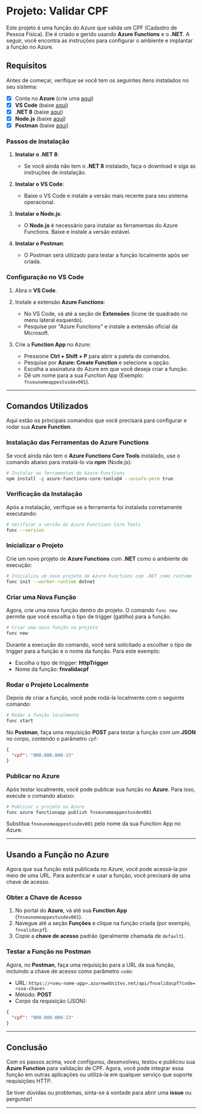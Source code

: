 # Projeto: Validar CPF

Este projeto é uma função do Azure que valida um CPF (Cadastro de Pessoa Física). Ele é criado e gerido usando **Azure Functions** e o **.NET**. A seguir, você encontra as instruções para configurar o ambiente e implantar a função no Azure.

## Requisitos

Antes de começar, verifique se você tem os seguintes itens instalados no seu sistema:

- [x] Conta no **Azure** (crie uma [aqui](https://azure.microsoft.com/))
- [x] **VS Code** (baixe [aqui](https://code.visualstudio.com/download))
- [x] **.NET 8** (baixe [aqui](https://dotnet.microsoft.com/download/dotnet/8.0))
- [x] **Node.js** (baixe [aqui](https://nodejs.org/pt-br/))
- [x] **Postman** (baixe [aqui](https://www.postman.com/downloads/))

### Passos de instalação

1. **Instalar o .NET 8**:
   - Se você ainda não tem o **.NET 8** instalado, faça o download e siga as instruções de instalação.
  
2. **Instalar o VS Code**:
   - Baixe o VS Code e instale a versão mais recente para seu sistema operacional.

3. **Instalar o Node.js**:
   - O **Node.js** é necessário para instalar as ferramentas do Azure Functions. Baixe e instale a versão estável.

4. **Instalar o Postman**:
   - O Postman será utilizado para testar a função localmente após ser criada.

### Configuração no VS Code

1. Abra o **VS Code**.
2. Instale a extensão **Azure Functions**:
   - No VS Code, vá até a seção de **Extensões** (ícone de quadrado no menu lateral esquerdo).
   - Pesquise por "Azure Functions" e instale a extensão oficial da Microsoft.

3. Crie a **Function App** no Azure:
   - Pressione **Ctrl + Shift + P** para abrir a paleta de comandos.
   - Pesquise por **Azure: Create Function** e selecione a opção.
   - Escolha a assinatura do Azure em que você deseja criar a função.
   - Dê um nome para a sua Function App (Exemplo: `fnseunomeappestusdev001`).

---

## Comandos Utilizados

Aqui estão os principais comandos que você precisará para configurar e rodar sua **Azure Function**.

### Instalação das Ferramentas do Azure Functions

Se você ainda não tem o **Azure Functions Core Tools** instalado, use o comando abaixo para instalá-lo via **npm** (Node.js):

```bash
# Instalar as ferramentas do Azure Functions
npm install -g azure-functions-core-tools@4 --unsafe-perm true
```

### Verificação da Instalação

Após a instalação, verifique se a ferramenta foi instalada corretamente executando:

```bash
# Verificar a versão do Azure Functions Core Tools
func --version
```

### Inicializar o Projeto

Crie um novo projeto de **Azure Functions** com **.NET** como o ambiente de execução:

```bash
# Inicializa um novo projeto de Azure Functions com .NET como runtime
func init --worker-runtime dotnet
```

### Criar uma Nova Função

Agora, crie uma nova função dentro do projeto. O comando `func new` permite que você escolha o tipo de trigger (gatilho) para a função.

```bash
# Criar uma nova função no projeto
func new
```

Durante a execução do comando, você será solicitado a escolher o tipo de trigger para a função e o nome da função. Para este exemplo:

- Escolha o tipo de trigger: **HttpTrigger**
- Nome da função: **fnvalidacpf**

### Rodar o Projeto Localmente

Depois de criar a função, você pode rodá-la localmente com o seguinte comando:

```bash
# Rodar a função localmente
func start
```

No **Postman**, faça uma requisição **POST** para testar a função com um **JSON** no corpo, contendo o parâmetro `cpf`:

```json
{
  "cpf": "000.000.000-33"
}
```

### Publicar no Azure

Após testar localmente, você pode publicar sua função no **Azure**. Para isso, execute o comando abaixo:

```bash
# Publicar o projeto no Azure
func azure functionapp publish fnseunomeappestusdev001
```

Substitua `fnseunomeappestusdev001` pelo nome da sua Function App no Azure.

---

## Usando a Função no Azure

Agora que sua função está publicada no Azure, você pode acessá-la por meio de uma URL. Para autenticar e usar a função, você precisará de uma chave de acesso.

### Obter a Chave de Acesso

1. No portal do **Azure**, vá até sua **Function App** (`fnseunomeappestusdev001`).
2. Navegue até a seção **Funções** e clique na função criada (por exemplo, `fnvalidacpf`).
3. Copie a **chave de acesso** padrão (geralmente chamada de `default`).

### Testar a Função no Postman

Agora, no **Postman**, faça uma requisição para a URL da sua função, incluindo a chave de acesso como parâmetro `code`:

- URL: `https://<seu-nome-app>.azurewebsites.net/api/fnvalidacpf?code=<sua-chave>`
- Método: **POST**
- Corpo da requisição (JSON):

```json
{
  "cpf": "000.000.000-33"
}
```

---

## Conclusão

Com os passos acima, você configurou, desenvolveu, testou e publicou sua **Azure Function** para validação de CPF. Agora, você pode integrar essa função em outras aplicações ou utilizá-la em qualquer serviço que suporte requisições HTTP.

Se tiver dúvidas ou problemas, sinta-se à vontade para abrir uma **issue** ou perguntar!

---
